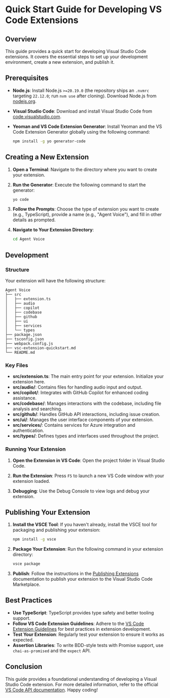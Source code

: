 # Quick Start Guide for Developing VS Code Extensions

## Overview

This guide provides a quick start for developing Visual Studio Code extensions. It covers the essential steps to set up your development environment, create a new extension, and publish it.

## Prerequisites

- **Node.js**: Install Node.js `>=20.19.0` (the repository ships an `.nvmrc` targeting `22.12.0`; run `nvm use` after cloning). Download Node.js from [nodejs.org](https://nodejs.org/).
- **Visual Studio Code**: Download and install Visual Studio Code from [code.visualstudio.com](https://code.visualstudio.com/).
- **Yeoman and VS Code Extension Generator**: Install Yeoman and the VS Code Extension Generator globally using the following command:

  ```bash
  npm install -g yo generator-code
  ```

## Creating a New Extension

1. **Open a Terminal**: Navigate to the directory where you want to create your extension.

2. **Run the Generator**: Execute the following command to start the generator:

   ```bash
   yo code
   ```

3. **Follow the Prompts**: Choose the type of extension you want to create (e.g., TypeScript), provide a name (e.g., "Agent Voice"), and fill in other details as prompted.

4. **Navigate to Your Extension Directory**:

   ```bash
   cd Agent Voice
   ```

## Development

### Structure

Your extension will have the following structure:

```
Agent Voice
├── src
│   ├── extension.ts
│   ├── audio
│   ├── copilot
│   ├── codebase
│   ├── github
│   ├── ui
│   ├── services
│   └── types
├── package.json
├── tsconfig.json
├── webpack.config.js
├── vsc-extension-quickstart.md
└── README.md
```

### Key Files

- **src/extension.ts**: The main entry point for your extension. Initialize your extension here.
- **src/audio/**: Contains files for handling audio input and output.
- **src/copilot/**: Integrates with GitHub Copilot for enhanced coding assistance.
- **src/codebase/**: Manages interactions with the codebase, including file analysis and searching.
- **src/github/**: Handles GitHub API interactions, including issue creation.
- **src/ui/**: Manages the user interface components of your extension.
- **src/services/**: Contains services for Azure integration and authentication.
- **src/types/**: Defines types and interfaces used throughout the project.

### Running Your Extension

1. **Open the Extension in VS Code**: Open the project folder in Visual Studio Code.

2. **Run the Extension**: Press `F5` to launch a new VS Code window with your extension loaded.

3. **Debugging**: Use the Debug Console to view logs and debug your extension.

## Publishing Your Extension

1. **Install the VSCE Tool**: If you haven't already, install the VSCE tool for packaging and publishing your extension:

   ```bash
   npm install -g vsce
   ```

2. **Package Your Extension**: Run the following command in your extension directory:

   ```bash
   vsce package
   ```

3. **Publish**: Follow the instructions in the [Publishing Extensions](https://code.visualstudio.com/api/working-with-extensions/publishing-extension) documentation to publish your extension to the Visual Studio Code Marketplace.

## Best Practices

- **Use TypeScript**: TypeScript provides type safety and better tooling support.
- **Follow VS Code Extension Guidelines**: Adhere to the [VS Code Extension Guidelines](https://code.visualstudio.com/api) for best practices in extension development.
- **Test Your Extension**: Regularly test your extension to ensure it works as expected.
- **Assertion Libraries**: To write BDD-style tests with Promise support, use `chai-as-promised` and the `expect` API.

## Conclusion

This guide provides a foundational understanding of developing a Visual Studio Code extension. For more detailed information, refer to the official [VS Code API documentation](https://code.visualstudio.com/api). Happy coding!
